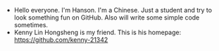 - Hello everyone. I'm Hanson. I'm a Chinese. Just a student and try to look something fun on GitHub. Also will write some simple code sometimes.
- Kenny Lin Hongsheng is my friend. This is his homepage: https://github.com/kenny-21342
<!---
HansonXHC/HansonXHC is a ✨ special ✨ repository because its `README.md` (this file) appears on your GitHub profile.
You can click the Preview link to take a look at your changes.
--->
